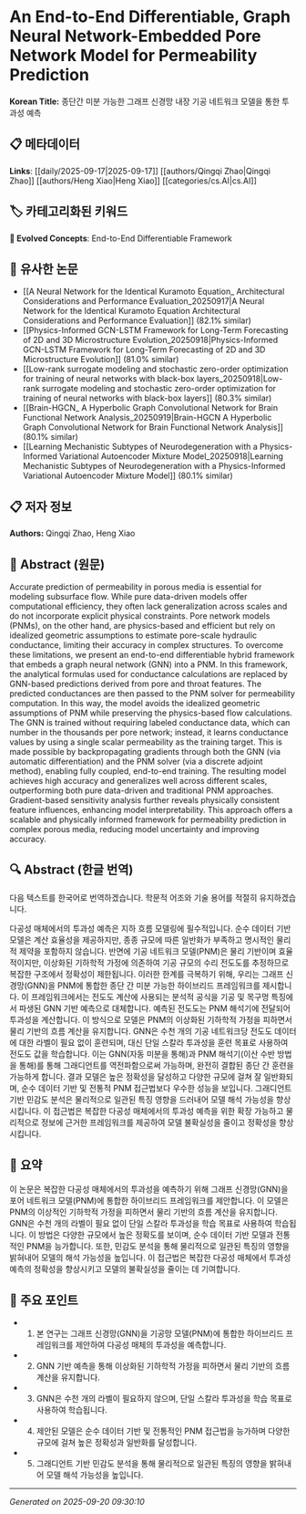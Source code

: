 # An End-to-End Differentiable, Graph Neural Network-Embedded Pore Network Model for Permeability Prediction

**Korean Title:** 종단간 미분 가능한 그래프 신경망 내장 기공 네트워크 모델을 통한 투과성 예측

## 📋 메타데이터

**Links**: [[daily/2025-09-17|2025-09-17]] [[authors/Qingqi Zhao|Qingqi Zhao]] [[authors/Heng Xiao|Heng Xiao]] [[categories/cs.AI|cs.AI]]

## 🏷️ 카테고리화된 키워드
**🚀 Evolved Concepts**: End-to-End Differentiable Framework

## 🔗 유사한 논문
- [[A Neural Network for the Identical Kuramoto Equation_ Architectural Considerations and Performance Evaluation_20250917|A Neural Network for the Identical Kuramoto Equation Architectural Considerations and Performance Evaluation]] (82.1% similar)
- [[Physics-Informed GCN-LSTM Framework for Long-Term Forecasting of 2D and 3D Microstructure Evolution_20250918|Physics-Informed GCN-LSTM Framework for Long-Term Forecasting of 2D and 3D Microstructure Evolution]] (81.0% similar)
- [[Low-rank surrogate modeling and stochastic zero-order optimization for training of neural networks with black-box layers_20250918|Low-rank surrogate modeling and stochastic zero-order optimization for training of neural networks with black-box layers]] (80.3% similar)
- [[Brain-HGCN_ A Hyperbolic Graph Convolutional Network for Brain Functional Network Analysis_20250919|Brain-HGCN A Hyperbolic Graph Convolutional Network for Brain Functional Network Analysis]] (80.1% similar)
- [[Learning Mechanistic Subtypes of Neurodegeneration with a Physics-Informed Variational Autoencoder Mixture Model_20250918|Learning Mechanistic Subtypes of Neurodegeneration with a Physics-Informed Variational Autoencoder Mixture Model]] (80.1% similar)

## 📋 저자 정보

**Authors:** Qingqi Zhao, Heng Xiao

## 📄 Abstract (원문)

Accurate prediction of permeability in porous media is essential for modeling
subsurface flow. While pure data-driven models offer computational efficiency,
they often lack generalization across scales and do not incorporate explicit
physical constraints. Pore network models (PNMs), on the other hand, are
physics-based and efficient but rely on idealized geometric assumptions to
estimate pore-scale hydraulic conductance, limiting their accuracy in complex
structures. To overcome these limitations, we present an end-to-end
differentiable hybrid framework that embeds a graph neural network (GNN) into a
PNM. In this framework, the analytical formulas used for conductance
calculations are replaced by GNN-based predictions derived from pore and throat
features. The predicted conductances are then passed to the PNM solver for
permeability computation. In this way, the model avoids the idealized geometric
assumptions of PNM while preserving the physics-based flow calculations. The
GNN is trained without requiring labeled conductance data, which can number in
the thousands per pore network; instead, it learns conductance values by using
a single scalar permeability as the training target. This is made possible by
backpropagating gradients through both the GNN (via automatic differentiation)
and the PNM solver (via a discrete adjoint method), enabling fully coupled,
end-to-end training. The resulting model achieves high accuracy and generalizes
well across different scales, outperforming both pure data-driven and
traditional PNM approaches. Gradient-based sensitivity analysis further reveals
physically consistent feature influences, enhancing model interpretability.
This approach offers a scalable and physically informed framework for
permeability prediction in complex porous media, reducing model uncertainty and
improving accuracy.

## 🔍 Abstract (한글 번역)

다음 텍스트를 한국어로 번역하겠습니다. 학문적 어조와 기술 용어를 적절히 유지하겠습니다.

다공성 매체에서의 투과성 예측은 지하 흐름 모델링에 필수적입니다. 순수 데이터 기반 모델은 계산 효율성을 제공하지만, 종종 규모에 따른 일반화가 부족하고 명시적인 물리적 제약을 포함하지 않습니다. 반면에 기공 네트워크 모델(PNM)은 물리 기반이며 효율적이지만, 이상화된 기하학적 가정에 의존하여 기공 규모의 수리 전도도를 추정하므로 복잡한 구조에서 정확성이 제한됩니다. 이러한 한계를 극복하기 위해, 우리는 그래프 신경망(GNN)을 PNM에 통합한 종단 간 미분 가능한 하이브리드 프레임워크를 제시합니다. 이 프레임워크에서는 전도도 계산에 사용되는 분석적 공식을 기공 및 목구멍 특징에서 파생된 GNN 기반 예측으로 대체합니다. 예측된 전도도는 PNM 해석기에 전달되어 투과성을 계산합니다. 이 방식으로 모델은 PNM의 이상화된 기하학적 가정을 피하면서 물리 기반의 흐름 계산을 유지합니다. GNN은 수천 개의 기공 네트워크당 전도도 데이터에 대한 라벨이 필요 없이 훈련되며, 대신 단일 스칼라 투과성을 훈련 목표로 사용하여 전도도 값을 학습합니다. 이는 GNN(자동 미분을 통해)과 PNM 해석기(이산 수반 방법을 통해)를 통해 그래디언트를 역전파함으로써 가능하며, 완전히 결합된 종단 간 훈련을 가능하게 합니다. 결과 모델은 높은 정확성을 달성하고 다양한 규모에 걸쳐 잘 일반화되며, 순수 데이터 기반 및 전통적 PNM 접근법보다 우수한 성능을 보입니다. 그래디언트 기반 민감도 분석은 물리적으로 일관된 특징 영향을 드러내어 모델 해석 가능성을 향상시킵니다. 이 접근법은 복잡한 다공성 매체에서의 투과성 예측을 위한 확장 가능하고 물리적으로 정보에 근거한 프레임워크를 제공하여 모델 불확실성을 줄이고 정확성을 향상시킵니다.

## 📝 요약

이 논문은 복잡한 다공성 매체에서의 투과성을 예측하기 위해 그래프 신경망(GNN)을 포어 네트워크 모델(PNM)에 통합한 하이브리드 프레임워크를 제안합니다. 이 모델은 PNM의 이상적인 기하학적 가정을 피하면서 물리 기반의 흐름 계산을 유지합니다. GNN은 수천 개의 라벨이 필요 없이 단일 스칼라 투과성을 학습 목표로 사용하여 학습됩니다. 이 방법은 다양한 규모에서 높은 정확도를 보이며, 순수 데이터 기반 모델과 전통적인 PNM을 능가합니다. 또한, 민감도 분석을 통해 물리적으로 일관된 특징의 영향을 밝혀내어 모델의 해석 가능성을 높입니다. 이 접근법은 복잡한 다공성 매체에서 투과성 예측의 정확성을 향상시키고 모델의 불확실성을 줄이는 데 기여합니다.

## 🎯 주요 포인트

- 1. 본 연구는 그래프 신경망(GNN)을 기공망 모델(PNM)에 통합한 하이브리드 프레임워크를 제안하여 다공성 매체의 투과성을 예측합니다.

- 2. GNN 기반 예측을 통해 이상화된 기하학적 가정을 피하면서 물리 기반의 흐름 계산을 유지합니다.

- 3. GNN은 수천 개의 라벨이 필요하지 않으며, 단일 스칼라 투과성을 학습 목표로 사용하여 학습됩니다.

- 4. 제안된 모델은 순수 데이터 기반 및 전통적인 PNM 접근법을 능가하며 다양한 규모에 걸쳐 높은 정확성과 일반화를 달성합니다.

- 5. 그래디언트 기반 민감도 분석을 통해 물리적으로 일관된 특징의 영향을 밝혀내어 모델 해석 가능성을 높입니다.

---

*Generated on 2025-09-20 09:30:10*